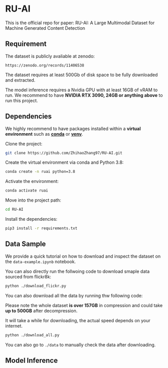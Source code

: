 

# RU-AI

This is the official repo for paper: RU-AI: A Large Multimodal Dataset for Machine Generated Content Detection

## Requirement
The dataset is publicly avaliable at zenodo: 
```url
https://zenodo.org/records/11406538
```

The dataset requires at least 500Gb of disk space to be fully downloaded and extracted. 

The model inference requires a Nvidia GPU with at least 16GB of vRAM to run. We recommend to have **NVIDIA RTX 3090, 24GB or anything above** to run this project.

## Dependencies
We highly recommend to have packages installed within a **virtual environment** such as **[conda](https://conda.io/projects/conda/en/latest/user-guide/install/index.html)** or **[venv](https://docs.python.org/3/library/venv.html)**.

Clone the project:
```bash
git clone https://github.com/ZhihaoZhang97/RU-AI.git
```
Create the virtual environment via conda and Python 3.8:
```bash
conda create -n ruai python=3.8
```
Activate the environment:
```bash
conda activate ruai
```
Move into the project path:
```bash
cd RU-AI
```
Install the dependencies:
```bash
pip3 install -r requirements.txt
```

## Data Sample
We provide a quick tutorial on how to download and inspect the dataset on the ```data-example.ipynb``` notebook. 

You can also directly run the follwoing code to download smaple data sourced from flickr8k:
```bash
python ./download_flickr.py
```
You can also download all the data by running thw following code:

Please note the whole dataset **is over 157GB** in compression and could take **up to 500GB** after decompression.

It will take a while for downloading, the actual speed depends on your internet.
```bash
python ./download_all.py
```

You can also go to ```./data``` to manually check the data after downloading.



## Model Inference


